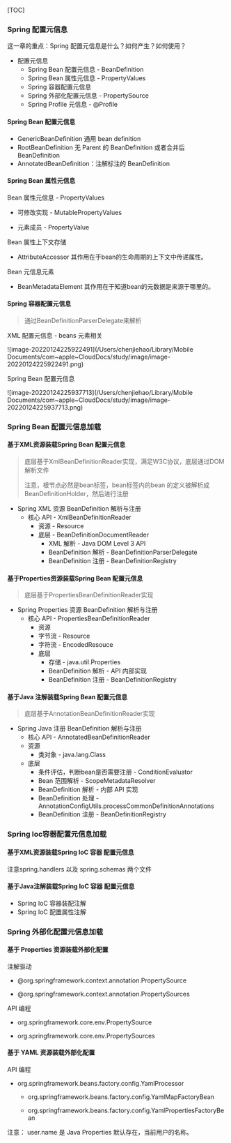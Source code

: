 [TOC]



### Spring 配置元信息



这一章的重点：Spring 配置元信息是什么？如何产生？如何使用？



- 配置元信息 
  - Spring Bean 配置元信息 - BeanDefinition 
  - Spring Bean 属性元信息 - PropertyValues 
  -  Spring 容器配置元信息 
  -  Spring 外部化配置元信息 - PropertySource 
  - Spring Profile 元信息 - @Profile



#### Spring Bean 配置元信息

- GenericBeanDefinition 通用 bean definition
- RootBeanDefinition 无 Parent 的 BeanDefinition 或者合并后 BeanDefinition
- AnnotatedBeanDefinition：注解标注的 BeanDefinition

#### Spring Bean 属性元信息

Bean 属性元信息 - PropertyValues 

- 可修改实现 - MutablePropertyValues 

- 元素成员 - PropertyValue 

Bean 属性上下文存储 

- AttributeAccessor 其作用在于bean的生命周期的上下文中传递属性。

Bean 元信息元素 

- BeanMetadataElement 其作用在于知道bean的元数据是来源于哪里的。

#### Spring 容器配置元信息

> 通过BeanDefinitionParserDelegate来解析

 XML 配置元信息 - beans 元素相关 

![image-20220124225922491](/Users/chenjiehao/Library/Mobile Documents/com~apple~CloudDocs/study/image/image-20220124225922491.png)



 Spring Bean 配置元信息 

![image-20220124225937713](/Users/chenjiehao/Library/Mobile Documents/com~apple~CloudDocs/study/image/image-20220124225937713.png)



### Spring Bean 配置元信息加载



#### 基于XML资源装载Spring Bean 配置元信息

> 底层基于XmlBeanDefinitionReader实现，满足W3C协议，底层通过DOM解析文件
>
> 注意，根节点必然是bean标签，bean标签内的bean 的定义被解析成BeanDefinitionHolder，然后进行注册



- Spring XML 资源 BeanDefinition 解析与注册 
  - 核心 API - XmlBeanDefinitionReader 
    - 资源 - Resource 
    - 底层 - BeanDefinitionDocumentReader 
      - XML 解析 - Java DOM Level 3 API 
      - BeanDefinition 解析 - BeanDefinitionParserDelegate 
      - BeanDefinition 注册 - BeanDefinitionRegistry





#### 基于Properties资源装载Spring Bean 配置元信息

> 底层基于PropertiesBeanDefinitionReader实现



- Spring Properties 资源 BeanDefinition 解析与注册 
  - 核心 API - PropertiesBeanDefinitionReader 
    -  资源
      - 字节流 - Resource 
      - 字符流 - EncodedResouce 
    - 底层
      - 存储 - java.util.Properties 
      - BeanDefinition 解析 - API 内部实现 
      - BeanDefinition 注册 - BeanDefinitionRegistry



#### 基于Java 注解装载Spring Bean 配置元信息

> 底层基于AnnotationBeanDefinitionReader实现



- Spring Java 注册 BeanDefinition 解析与注册 
  -  核心 API - AnnotatedBeanDefinitionReader 
    - 资源
      - 类对象 - java.lang.Class 
    - 底层
      - 条件评估，判断bean是否需要注册 - ConditionEvaluator 
      - Bean 范围解析 - ScopeMetadataResolver 
      - BeanDefinition 解析 - 内部 API 实现 
      - BeanDefinition 处理 - AnnotationConfigUtils.processCommonDefinitionAnnotations 
      - BeanDefinition 注册 - BeanDefinitionRegistry



### Spring Ioc容器配置元信息加载

#### 基于XML资源装载Spring IoC 容器 配置元信息

注意spring.handlers 以及 spring.schemas 两个文件



#### 基于Java注解装载Spring IoC 容器 配置元信息

- Spring IoC 容器装配注解
- Spring IoC 配置属性注解



### Spring 外部化配置元信息加载

#### 基于 Properties 资源装载外部化配置

注解驱动 

- @org.springframework.context.annotation.PropertySource 

- @org.springframework.context.annotation.PropertySources 

 API 编程

- org.springframework.core.env.PropertySource 

- org.springframework.core.env.PropertySources



#### 基于 YAML 资源装载外部化配置

API 编程

- org.springframework.beans.factory.config.YamlProcessor 

  - org.springframework.beans.factory.config.YamlMapFactoryBean 

  - org.springframework.beans.factory.config.YamlPropertiesFactoryBean

注意： user.name 是 Java Properties 默认存在，当前用户的名称。